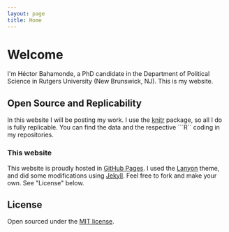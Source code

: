 ```yaml
---
layout: page
title: Home
---
```


# Welcome

I'm Héctor Bahamonde, a PhD candidate in the Department of Political Science in Rutgers University (New Brunswick, NJ). This is my website.


## Open Source and Replicability

In this website I will be posting my work. I use the [knitr](http://yihui.name/knitr/) package, so all I do is fully replicable. You can find the data and the respective ```R´´ coding in my repositories. 

### This website
This website is proudly hosted in [GitHub Pages](https://pages.github.com). I used the [Lanyon](http://lanyon.getpoole.com) theme, and did some modifications using [Jekyll](http://jekyllrb.com). Feel free to fork and make your own. See "License" below.


## License
Open sourced under the [MIT license](LICENSE.md).
